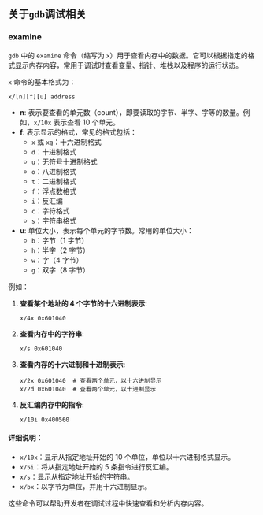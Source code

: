 ## 关于`gdb`调试相关

### examine

`gdb` 中的 `examine` 命令（缩写为 `x`）用于查看内存中的数据。它可以根据指定的格式显示内存内容，常用于调试时查看变量、指针、堆栈以及程序的运行状态。

`x` 命令的基本格式为：

```
x/[n][f][u] address
```

- **n**: 表示要查看的单元数（count），即要读取的字节、半字、字等的数量。例如，`x/10x` 表示查看 10 个单元。
- **f**: 表示显示的格式，常见的格式包括：
  - `x` 或 `xg`：十六进制格式
  - `d`：十进制格式
  - `u`：无符号十进制格式
  - `o`：八进制格式
  - `t`：二进制格式
  - `f`：浮点数格式
  - `i`：反汇编
  - `c`：字符格式
  - `s`：字符串格式
- **u**: 单位大小，表示每个单元的字节数。常用的单位大小：
  - `b`：字节（1 字节）
  - `h`：半字（2 字节）
  - `w`：字（4 字节）
  - `g`：双字（8 字节）
  

例如：

1. **查看某个地址的 4 个字节的十六进制表示**:
   ```
   x/4x 0x601040
   ```

2. **查看内存中的字符串**:
   ```
   x/s 0x601040
   ```

3. **查看内存的十六进制和十进制表示**:
   ```
   x/2x 0x601040  # 查看两个单元，以十六进制显示
   x/2d 0x601040  # 查看两个单元，以十进制显示
   ```

4. **反汇编内存中的指令**:
   ```
   x/10i 0x400560
   ```

#### 详细说明：

- `x/10x`：显示从指定地址开始的 10 个单位，单位以十六进制格式显示。
- `x/5i`：将从指定地址开始的 5 条指令进行反汇编。
- `x/s`：显示从指定地址开始的字符串。
- `x/bx`：以字节为单位，并用十六进制显示。

这些命令可以帮助开发者在调试过程中快速查看和分析内存内容。